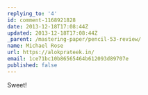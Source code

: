 ```yaml
---
replying_to: '4'
id: comment-1168921828
date: 2013-12-18T17:08:44Z
updated: 2013-12-18T17:08:44Z
_parent: /mastering-paper/pencil-53-review/
name: Michael Rose
url: https://alokprateek.in/
email: 1ce71bc10b86565464b612093d89707e
published: false
---
```


Sweet!
